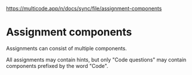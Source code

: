 https://multicode.app/n/docs/sync/file/assignment-components

# Assignment components

Assignments can consist of multiple components.

All assignments may contain hints, but only "Code questions" may contain components prefixed by the word "Code".
